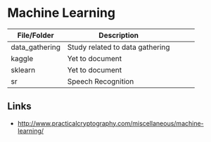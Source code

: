 # Machine Learning

| File/Folder    | Description                     |   |   |   |
|----------------|---------------------------------|---|---|---|
| data_gathering | Study related to data gathering |   |   |   |
| kaggle         | Yet to document                 |   |   |   |
| sklearn        | Yet to document                 |   |   |   |
| sr             | Speech Recognition              |   |   |   |

## Links
- <http://www.practicalcryptography.com/miscellaneous/machine-learning/>